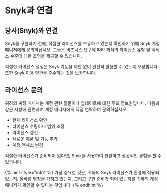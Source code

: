 # Snyk과 연결

## 당사(Snyk)와 연결

Snyk를 구현하기 전에, 적절한 라이선스를 보유하고 있는지 확인하기 위해 Snyk 계정 매니저에게 문의하십시오. 그들은 비즈니스 요구에 따라 최적의 라이선스 유형 및 액세스 수준에 대한 조언을 제공할 수 있습니다.

적절한 라이선스 설정은 Snyk 기능을 제한 없이 완전히 활용할 수 있도록 보장합니다. 또한 Snyk 이용 약관을 준수하는 것을 보장합니다.

## 라이선스 문의

귀하의 계정 매니저는 계정 관련 질문이나 업데이트에 대한 주요 정보원입니다. 다음과 같은 사항에 관련하여 계정 매니저에게 직접 연락하여 문의하십시오:

* 현재 라이선스 확인
* 라이선스 수량이나 범위 조정
* 라이선스 갱신
* 새로운 제품 및 기능 추가
* 계정 액세스 변경

적절한 라이선스가 준비되어 있다면, Snyk을 사용하여 원활하고 성공적인 경험을 할 수 있습니다.

{% hint style="info" %}
가장 중요한 것은, 귀하의 Snyk 라이선스가 환경에 적용되었는지, 올바른 명칭을 가지고 있는지, 그리고 구현 준비가 되어 있는지를 귀하의 계정 매니저가 확인할 수 있다는 것입니다.
{% endhint %}
